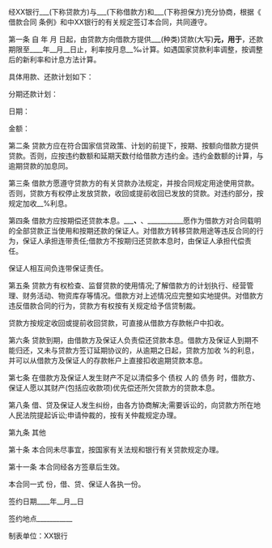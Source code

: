 
 


经XX银行___(下称贷款方)与___(下称借款方)和___(下称担保方)充分协商，根据《
借款合同
条例》和中XX银行的有关规定签订本合同，共同遵守。


第一条 自 年 月 日起，由贷款方向借款方提供___(种类)贷款(大写)____元，用于____，还款期限至____年__月__日止，利率按月息__‰计算。如遇国家贷款利率调整，按调整后的新利率和计息方法计算。


具体用款、还款计划如下：


分期还款计划：


日期：


金额：


第二条 贷款方应在符合国家信贷政策、计划的前提下，按期、按额向借款方提供贷款。否则，应按违约数额和延期天数付给借款方违约金。违约金数额的计算，与逾期贷款的加息同。


第三条 借款方愿遵守贷款方的有关贷款办法规定，并按合同规定用途使用贷款。否则，贷款方有权停止发放贷款，收回或提前收回已发放的贷款。对违约部分，按规定加收__%利息。


第四条 借款方应按期偿还贷款本息。____________、_________、___________愿作为借款方对合同载明的全部贷款正当使用和按期还款的保证人。对借款方转移贷款用途等违反合同的行为，保证人承担连带责任;借款方不按期归还贷款本息时，由保证人承担代偿责任。


保证人相互间负连带保证责任。


第五条 贷款方有权检查、监督贷款的使用情况;了解借款方的计划执行、经营管理、财务活动、物资库存等情况。借款方对上述情况应完整如实地提供。对借款方违反借款合同的行为，贷款方有权按有关规定给予信贷制裁。


贷款方按规定收回或提前收回贷款，可直接从借款方存款帐户中扣收。


第六条 贷款到期，由借款方及保证人负责偿还贷款本息。借款方及保证人到期不能归还，又未与贷款方签订延期协议的，从逾期之日起，贷款方加收 %的利息，并可以从借款方及保证人的存款帐户上直接扣收逾期贷款本息。


第七条 在借款方及保证人发生财产不足以清偿多个
债权
人的
债务
时，借款方、保证人愿以其财产(包括应收款项)优先偿还所欠贷款方的贷款本息。


第八条 借、贷及保证人发生纠纷，由各方协商解决;需要诉讼的，向贷款方所在地人民法院提起诉讼;申请仲裁的，按有关仲裁规定办理。


第九条 其他


第十条 本合同未尽事宜，按国家有关法规和银行有关贷款规定办理。


第十一条 本合同经各方签章后生效。


本合同一式 份，借、贷、保证人各执一份。


签约日期____年__月__日


签约地点___________


制表单位：XX银行
 


 

 
 
 
 
 
  


  
 

  


  


  
 
 
 
 

